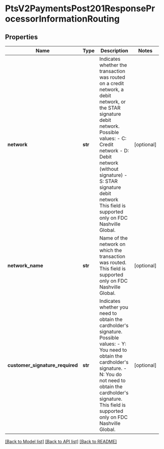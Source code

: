 # PtsV2PaymentsPost201ResponseProcessorInformationRouting

## Properties
Name | Type | Description | Notes
------------ | ------------- | ------------- | -------------
**network** | **str** | Indicates whether the transaction was routed on a credit network, a debit network, or the STAR signature debit network.  Possible values: - C: Credit network - D: Debit network (without signature) - S: STAR signature debit network  This field is supported only on FDC Nashville Global.  | [optional] 
**network_name** | **str** | Name of the network on which the transaction was routed.  This field is supported only on FDC Nashville Global.  | [optional] 
**customer_signature_required** | **str** | Indicates whether you need to obtain the cardholder&#39;s signature.  Possible values: - Y: You need to obtain the cardholder&#39;s signature. - N: You do not need to obtain the cardholder&#39;s signature.  This field is supported only on FDC Nashville Global.  | [optional] 

[[Back to Model list]](../README.md#documentation-for-models) [[Back to API list]](../README.md#documentation-for-api-endpoints) [[Back to README]](../README.md)


